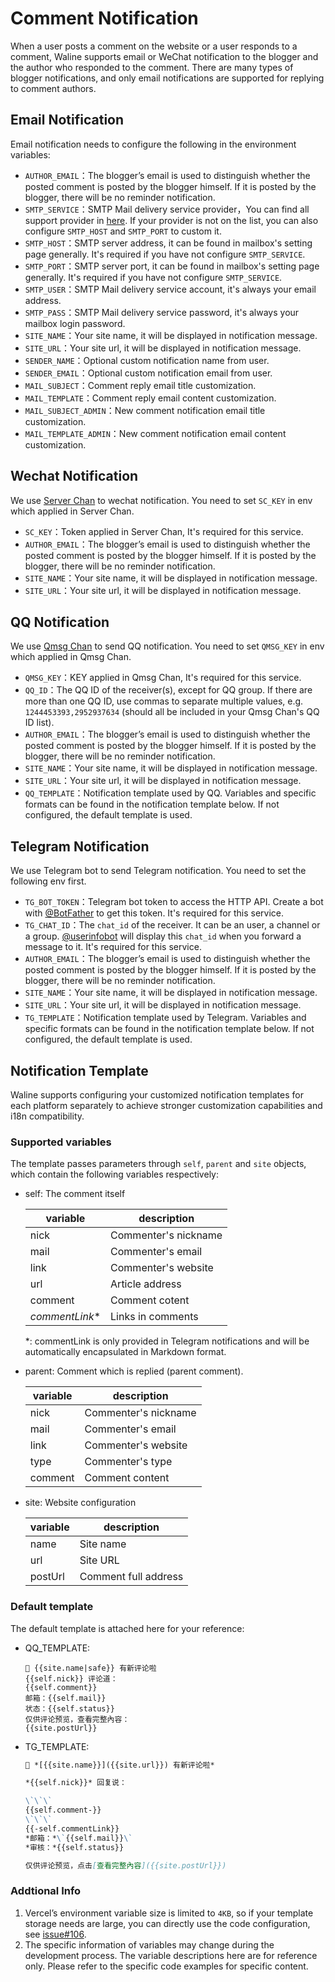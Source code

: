 # Comment Notification

When a user posts a comment on the website or a user responds to a comment, Waline supports email or WeChat notification to the blogger and the author who responded to the comment. There are many types of blogger notifications, and only email notifications are supported for replying to comment authors.

## Email Notification

Email notification needs to configure the following in the environment variables:

- `AUTHOR_EMAIL`：The blogger’s email is used to distinguish whether the posted comment is posted by the blogger himself. If it is posted by the blogger, there will be no reminder notification.
- `SMTP_SERVICE`：SMTP Mail delivery service provider，You can find all support provider in [here](https://github.com/nodemailer/nodemailer/blob/master/lib/well-known/services.json). If your provider is not on the list, you can also configure `SMTP_HOST` and `SMTP_PORT` to custom it.
- `SMTP_HOST`：SMTP server address, it can be found in mailbox's setting page generally. It's required if you have not configure `SMTP_SERVICE`.
- `SMTP_PORT`：SMTP server port, it can be found in mailbox's setting page generally. It's required if you have not configure `SMTP_SERVICE`.
- `SMTP_USER`：SMTP Mail delivery service account, it's always your email address.
- `SMTP_PASS`：SMTP Mail delivery service password, it's always your mailbox login password.
- `SITE_NAME`：Your site name, it will be displayed in notification message.
- `SITE_URL`：Your site url, it will be displayed in notification message.
- `SENDER_NAME`：Optional custom notification name from user.
- `SENDER_EMAIL`：Optional custom notification email from user.
- `MAIL_SUBJECT`：Comment reply email title customization.
- `MAIL_TEMPLATE`：Comment reply email content customization.
- `MAIL_SUBJECT_ADMIN`：New comment notification email title customization.
- `MAIL_TEMPLATE_ADMIN`：New comment notification email content customization.

## Wechat Notification

We use [Server Chan](http://sc.ftqq.com/3.version) to wechat notification. You need to set `SC_KEY` in env which applied in Server Chan.

- `SC_KEY`：Token applied in Server Chan, It's required for this service.
- `AUTHOR_EMAIL`：The blogger’s email is used to distinguish whether the posted comment is posted by the blogger himself. If it is posted by the blogger, there will be no reminder notification.
- `SITE_NAME`：Your site name, it will be displayed in notification message.
- `SITE_URL`：Your site url, it will be displayed in notification message.

## QQ Notification

We use [Qmsg Chan](https://qmsg.zendee.cn) to send QQ notification. You need to set `QMSG_KEY` in env which applied in Qmsg Chan.

- `QMSG_KEY`：KEY applied in Qmsg Chan, It's required for this service.
- `QQ_ID`：The QQ ID of the receiver(s), except for QQ group. If there are more than one QQ ID, use commas to separate multiple values, e.g. `1244453393,2952937634` (should all be included in your Qmsg Chan's QQ ID list).
- `AUTHOR_EMAIL`：The blogger’s email is used to distinguish whether the posted comment is posted by the blogger himself. If it is posted by the blogger, there will be no reminder notification.
- `SITE_NAME`：Your site name, it will be displayed in notification message.
- `SITE_URL`：Your site url, it will be displayed in notification message.
- `QQ_TEMPLATE`：Notification template used by QQ. Variables and specific formats can be found in the notification template below. If not configured, the default template is used.
## Telegram Notification

We use Telegram bot to send Telegram notification. You need to set the following env first.

- `TG_BOT_TOKEN`：Telegram bot token to access the HTTP API. Create a bot with [@BotFather](https://t.me/BotFather) to get this token. It's required for this service.
- `TG_CHAT_ID`：The `chat_id` of the receiver. It can be an user, a channel or a group. [@userinfobot](https://t.me/userinfobot) will display this `chat_id` when you forward a message to it. It's required for this service.
- `AUTHOR_EMAIL`：The blogger’s email is used to distinguish whether the posted comment is posted by the blogger himself. If it is posted by the blogger, there will be no reminder notification.
- `SITE_NAME`：Your site name, it will be displayed in notification message.
- `SITE_URL`：Your site url, it will be displayed in notification message.
- `TG_TEMPLATE`：Notification template used by Telegram. Variables and specific formats can be found in the notification template below. If not configured, the default template is used.


## Notification Template

Waline supports configuring your customized notification templates for each platform separately to achieve stronger customization capabilities and i18n compatibility.
### Supported variables

The template passes parameters through `self`, `parent` and `site` objects, which contain the following variables respectively:

- self: The comment itself

    | variable        | description          |
    | --------------- | -------------------- |
    | nick            | Commenter's nickname |
    | mail            | Commenter's email    |
    | link            | Commenter's website  |
    | url             | Article address      |
    | comment         | Comment cotent       |
    | *commentLink*\* | Links in comments    |

    *: commentLink is only provided in Telegram notifications and will be automatically encapsulated in Markdown format.

- parent: Comment which is replied (parent comment).

    | variable | description          |
    | -------- | -------------------- |
    | nick     | Commenter's nickname |
    | mail     | Commenter's email    |
    | link     | Commenter's website  |
    | type     | Commenter's type     |
    | comment  | Comment content      |

- site: Website configuration

    | variable | description          |
    | -------- | -------------------- |
    | name     | Site name            |
    | url      | Site URL             |
    | postUrl  | Comment full address |

### Default template

The default template is attached here for your reference:

- QQ_TEMPLATE:

    ``` plain
    💬 {{site.name|safe}} 有新评论啦
    {{self.nick}} 评论道：
    {{self.comment}}
    邮箱：{{self.mail}}
    状态：{{self.status}} 
    仅供评论预览，查看完整內容：
    {{site.postUrl}}
    ```

- TG_TEMPLATE:

    ``` markdown
    💬 *[{{site.name}}]({{site.url}}) 有新评论啦*

    *{{self.nick}}* 回复说：

    \`\`\`
    {{self.comment-}}
    \`\`\`
    {{-self.commentLink}}
    *邮箱：*\`{{self.mail}}\`
    *审核：*{{self.status}} 

    仅供评论预览，点击[查看完整內容]({{site.postUrl}})
    ```

### Addtional Info

1. Vercel’s environment variable size is limited to `4KB`, so if your template storage needs are large, you can directly use the code configuration, see [issue#106](https://github.com/lizheming/waline/issues/106).
2. The specific information of variables may change during the development process. The variable descriptions here are for reference only. Please refer to the specific code examples for specific content.
